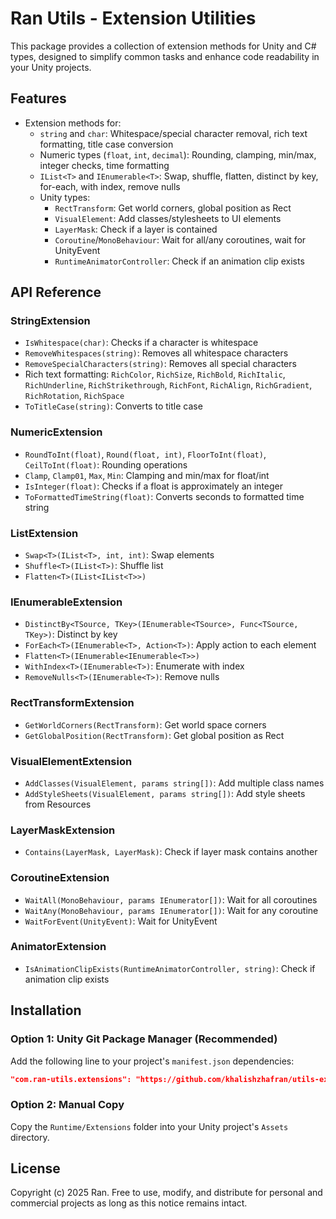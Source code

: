 # Ran Utils - Extension Utilities

This package provides a collection of extension methods for Unity and C# types, designed to simplify common tasks and enhance code readability in your Unity projects.

## Features

-   Extension methods for:
    -   `string` and `char`: Whitespace/special character removal, rich text formatting, title case conversion
    -   Numeric types (`float`, `int`, `decimal`): Rounding, clamping, min/max, integer checks, time formatting
    -   `IList<T>` and `IEnumerable<T>`: Swap, shuffle, flatten, distinct by key, for-each, with index, remove nulls
    -   Unity types:
        -   `RectTransform`: Get world corners, global position as Rect
        -   `VisualElement`: Add classes/stylesheets to UI elements
        -   `LayerMask`: Check if a layer is contained
        -   `Coroutine`/`MonoBehaviour`: Wait for all/any coroutines, wait for UnityEvent
        -   `RuntimeAnimatorController`: Check if an animation clip exists

## API Reference

### StringExtension

-   `IsWhitespace(char)`: Checks if a character is whitespace
-   `RemoveWhitespaces(string)`: Removes all whitespace characters
-   `RemoveSpecialCharacters(string)`: Removes all special characters
-   Rich text formatting: `RichColor`, `RichSize`, `RichBold`, `RichItalic`, `RichUnderline`, `RichStrikethrough`, `RichFont`, `RichAlign`, `RichGradient`, `RichRotation`, `RichSpace`
-   `ToTitleCase(string)`: Converts to title case

### NumericExtension

-   `RoundToInt(float)`, `Round(float, int)`, `FloorToInt(float)`, `CeilToInt(float)`: Rounding operations
-   `Clamp`, `Clamp01`, `Max`, `Min`: Clamping and min/max for float/int
-   `IsInteger(float)`: Checks if a float is approximately an integer
-   `ToFormattedTimeString(float)`: Converts seconds to formatted time string

### ListExtension

-   `Swap<T>(IList<T>, int, int)`: Swap elements
-   `Shuffle<T>(IList<T>)`: Shuffle list
-   `Flatten<T>(IList<IList<T>>)`

### IEnumerableExtension

-   `DistinctBy<TSource, TKey>(IEnumerable<TSource>, Func<TSource, TKey>)`: Distinct by key
-   `ForEach<T>(IEnumerable<T>, Action<T>)`: Apply action to each element
-   `Flatten<T>(IEnumerable<IEnumerable<T>>)`
-   `WithIndex<T>(IEnumerable<T>)`: Enumerate with index
-   `RemoveNulls<T>(IEnumerable<T>)`: Remove nulls

### RectTransformExtension

-   `GetWorldCorners(RectTransform)`: Get world space corners
-   `GetGlobalPosition(RectTransform)`: Get global position as Rect

### VisualElementExtension

-   `AddClasses(VisualElement, params string[])`: Add multiple class names
-   `AddStyleSheets(VisualElement, params string[])`: Add style sheets from Resources

### LayerMaskExtension

-   `Contains(LayerMask, LayerMask)`: Check if layer mask contains another

### CoroutineExtension

-   `WaitAll(MonoBehaviour, params IEnumerator[])`: Wait for all coroutines
-   `WaitAny(MonoBehaviour, params IEnumerator[])`: Wait for any coroutine
-   `WaitForEvent(UnityEvent)`: Wait for UnityEvent

### AnimatorExtension

-   `IsAnimationClipExists(RuntimeAnimatorController, string)`: Check if animation clip exists

## Installation

### Option 1: Unity Git Package Manager (Recommended)

Add the following line to your project's `manifest.json` dependencies:

```json
"com.ran-utils.extensions": "https://github.com/khalishzhafran/utils-extensions.git"
```

### Option 2: Manual Copy

Copy the `Runtime/Extensions` folder into your Unity project's `Assets` directory.

## License

Copyright (c) 2025 Ran. Free to use, modify, and distribute for personal and commercial projects as long as this notice remains intact.
